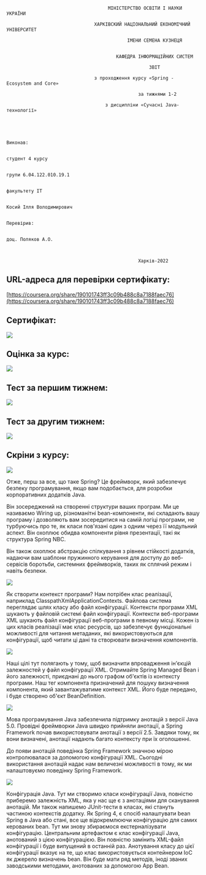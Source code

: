                                          МІНІСТЕРСТВО ОСВІТИ І НАУКИ УКРАЇНИ

                                    ХАРКІВСКИЙ НАЦІОНАЛЬНИЙ ЕКОНОМІЧНИЙ УНІВЕРСИТЕТ

                                                ІМЕНИ СЕМЕНА КУЗНЕЦЯ


                                            КАФЕДРА ІНФОРМАЦІЙНИХ СИСТЕМ

                                                        ЗВІТ

                                    з проходження курсу «Spring - Ecosystem and Core»

                                                    за тижнями 1-2

                                        з дисципліни «Сучасні Java-технології»




                                                                                Виконав:

                                                                                студент 4 курсу

                                                                                групи 6.04.122.010.19.1

                                                                                факультету ІТ

                                                                                Косий Ілля Володимирович

                                                                                Перевірив:

                                                                                доц. Поляков А.О.

                                                                                

                                                    Харків-2022

## URL-адреса для перевірки сертифікату:

[https://coursera.org/share/190101743ff3c09b488c8a7188faec76](https://coursera.org/share/190101743ff3c09b488c8a7188faec76)

## Сертифікат:

![](/img/1.png)

## Оцінка за курс:

![](/img/2.png)

## Тест за першим тижнем:

![](/img/3.png)

## Тест за другим тижнем:

![](/img/4.png)

## Скріни з курсу:

![](/img/5.png)

Отже, перш за все, що таке Spring? Це фреймворк, який забезпечує безпеку програмування, якщо вам подобається, для розробки корпоративних додатків Java.

Він зосереджений на створенні структури ваших програм. Ми це називаємо Wiring up, різноманітні bean-компоненти, які складають вашу програму і дозволяють вам зосередитися на самій логіці програми, не турбуючись про те, як класи пов'язані один з одним через її модульний аспект. Він охоплює обидва компоненти рівня презентації, такі як структура Spring NBC.

Він також охоплює абстракцію спілкування з рівнем стійкості додатків, надаючи вам шаблони пружинного керування для доступу до веб-сервісів боротьби, системних фреймворків, таких як сплячий режим і навіть безпеки.



![](/img/6.png)

Як створити контекст програми? Нам потрібен клас реалізації, наприклад ClasspathXmlApplicationContexts. Файлова система переглядає шлях класу або файл конфігурації. Контексти програми XML шукають у файловій системі файл конфігурації. Контексти веб-програми XML шукають файл конфігурації веб-програми в певному місці. Кожен із цих класів реалізації має клас ресурсів, що забезпечує функціональні можливості для читання метаданих, які використовуються для конфігурації, щоб читати ці дані та створювати визначення компонентів.



![](/img/7.png)

Наші цілі тут полягають у тому, щоб визначити впровадження ін'єкцій залежностей у файл конфігурації XML. Отримайте Spring Managed Bean і його залежності, приєднані до нього графом об'єктів із контексту програми. Наш тег компонента призначений для пошуку визначення компонента, який завантажуватиме контекст XML. Його буде передано, і буде створено об'єкт BeanDefinition.



![](/img/8.png)

Мова програмування Java забезпечила підтримку анотацій з версії Java 5.0. Провідні фреймворки Java швидко прийняли анотації, а Spring Framework почав використовувати анотації з версії 2.5. Завдяки тому, як вони визначені, анотації надають багато контексту при їх оголошенні.

До появи анотацій поведінка Spring Framework значною мірою контролювалася за допомогою конфігурації XML. Сьогодні використання анотацій надає нам величезні можливості в тому, як ми налаштовуємо поведінку Spring Framework.



![](/img/9.png)

Конфігурація Java. Тут ми створимо класи конфігурації Java, повністю приберемо залежність XML, яка у нас ще є з анотаціями для сканування анотацій. Ми також напишемо JUnit-тести в класах, які стануть частиною контекстів додатку. Як Spring 4, є спосіб налаштувати bean Spring в Java або стані, все ще відокремлюючи конфігурацію для самих керованих bean. Тут ми знову збираємося екстерналізувати конфігурацію. Центральним артефактом є клас конфігурації Java, анотований з цією конфігурацією. Він повністю замінить XML-файл конфігурації і буде випущений в останній раз. Анотування класу до цієї конфігурації вказує на те, що клас використовується контейнером IoC як джерело визначень bean. Він буде мати ряд методів, іноді званих заводськими методами, анотованих за допомогою App Bean.